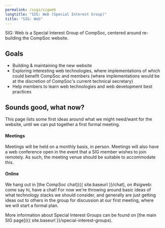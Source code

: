 ```yaml
---
permalink: /sigs/sigweb
longtitle: "SIG: Web (Special Interest Group)"
title: "SIG: Web"
---
```


SIG: Web is a Special Interest Group of CompSoc, centered around re-building the CompSoc website.

## Goals
* Building & maintaining the new website
* Exploring interesting web technologies, where implementations of which could benefit CompSoc and members (where implementations would be at the discretion of CompSoc's current technical secretary)
* Help members to learn web technologies and web development best practices

## Sounds good, what now?
This page lists some first ideas around what we might need/want for the website, until we can put together a first formal meeting.

#### Meetings
Meetings will be held on a monthly basis, in person. Meetings will also have a web conference open in the event that a SIG member wishes to join remotely. As such, the meeting venue should be suitable to accommodate this.

#### Online
We hang out in [the CompSoc chat]({{ site.baseurl }}/chat), on #sigweb: come say hi, have a chat! For now we're throwing around basic ideas of what technology stacks we should consider, and generally are just getting ideas out to others in the group for discussion at our first meeting, where we will start a formal plan.

More information about Special Interest Groups can be found on [the main SIG page]({{ site.baseurl }}/special-interest-groups).
